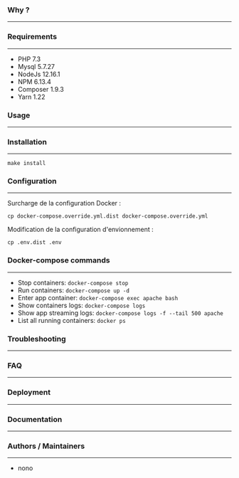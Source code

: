 ### Why ?
---

### Requirements
---
- PHP 7.3
- Mysql 5.7.27
- NodeJs 12.16.1
- NPM 6.13.4
- Composer 1.9.3
- Yarn 1.22

### Usage
---

### Installation
---

```
make install
```

### Configuration
---

Surcharge de la configuration Docker :

```
cp docker-compose.override.yml.dist docker-compose.override.yml
```

Modification de la configuration d'envionnement : 

```
cp .env.dist .env
```

### Docker-compose commands
---
* Stop containers: `docker-compose stop`
* Run containers: `docker-compose up -d`
* Enter app container: `docker-compose exec apache bash`
* Show containers logs: `docker-compose logs`
* Show app streaming logs: `docker-compose logs -f --tail 500 apache`
* List all running containers: `docker ps`

### Troubleshooting
---

### FAQ
---

### Deployment
---

### Documentation
---

### Authors / Maintainers
---
- nono
